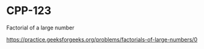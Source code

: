 # CPP-123
Factorial of a large number







https://practice.geeksforgeeks.org/problems/factorials-of-large-numbers/0
